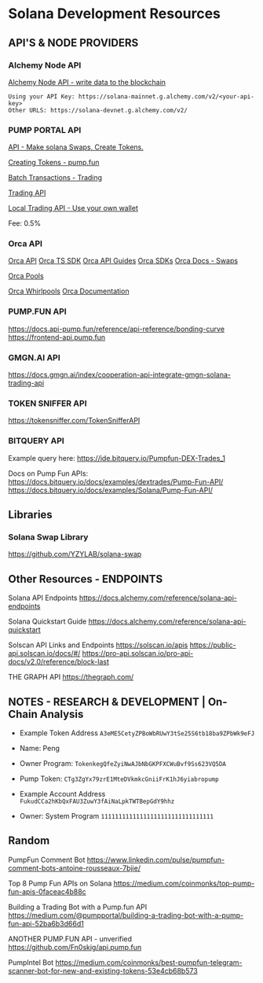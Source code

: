 # Solana Development Resources

## API'S & NODE PROVIDERS
### Alchemy Node API
[Alchemy Node API - write data to the blockchain](https://dashboard.alchemy.com/products/node-api)
```
Using your API Key: https://solana-mainnet.g.alchemy.com/v2/<your-api-key>`
Other URLS: https://solana-devnet.g.alchemy.com/v2/
```

### PUMP PORTAL API
[API - Make solana Swaps, Create Tokens.](https://pumpportal.fun/trading-api/)

[Creating Tokens - pump.fun](https://pumpportal.fun/creation/#jito-bundle-examples)

[Batch Transactions - Trading](https://pumpportal.fun/local-trading-api/jito-bundles/)

[Trading API](https://pumpportal.fun/trading-api/setup/)

[Local Trading API - Use your own wallet](https://pumpportal.fun/local-trading-api/trading-api/)

Fee: 0.5%

[Source]:(https://www.reddit.com/r/solana/comments/1d1vmhp/anyone_know_a_good_pumpfun_api_for_creating_bots/)


### Orca API
 
[Orca API](https://api.orca.so/)
[Orca TS SDK](https://github.com/orca-so/typescript-sdk)
[Orca API Guides](https://orcascan.com/guides?tag=api)
[Orca SDKs](https://github.com/orca-so/orca-sdks)
[Orca Docs - Swaps](https://orca-so.gitbook.io/orca-developer-portal/whirlpools/interacting-with-the-protocol/performing-swaps)

[Orca Pools](https://www.orca.so/pools)

[Orca Whirlpools](https://orca-so.gitbook.io/orca-developer-portal/whirlpools/interacting-with-the-protocol/orca-whirlpools-parameters)
[Orca Documentation](https://docs.orca.so/)

### PUMP.FUN API
https://docs.api-pump.fun/reference/api-reference/bonding-curve
https://frontend-api.pump.fun

### GMGN.AI API
https://docs.gmgn.ai/index/cooperation-api-integrate-gmgn-solana-trading-api

### TOKEN SNIFFER API
https://tokensniffer.com/TokenSnifferAPI

### BITQUERY API 
Example query here: https://ide.bitquery.io/Pumpfun-DEX-Trades_1

Docs on Pump Fun APIs: https://docs.bitquery.io/docs/examples/dextrades/Pump-Fun-API/
https://docs.bitquery.io/docs/examples/Solana/Pump-Fun-API/

## Libraries 
### Solana Swap Library
https://github.com/YZYLAB/solana-swap



## Other Resources -  ENDPOINTS
Solana API Endpoints 
https://docs.alchemy.com/reference/solana-api-endpoints

Solana Quickstart Guide 
https://docs.alchemy.com/reference/solana-api-quickstart

Solscan API Links and Endpoints
https://solscan.io/apis
https://public-api.solscan.io/docs/#/
https://pro-api.solscan.io/pro-api-docs/v2.0/reference/block-last

THE GRAPH API 
https://thegraph.com/


## NOTES - RESEARCH & DEVELOPMENT | On-Chain Analysis
- Example Token Address `A3eME5CetyZPBoWbRUwY3tSe25S6tb18ba9ZPbWk9eFJ`
- Name: Peng 
- Owner Program: `TokenkegQfeZyiNwAJbNbGKPFXCWuBvf9Ss623VQ5DA`
- Pump Token: `CTg3ZgYx79zrE1MteDVkmkcGniiFrK1hJ6yiabropump`

- Example Account Address `FukudCCa2hKbQxFAU3ZuwY3fAiNaLpkTWTBepGdY9hhz`
- Owner: System Program `11111111111111111111111111111111`


## Random 
PumpFun Comment Bot 
https://www.linkedin.com/pulse/pumpfun-comment-bots-antoine-rousseaux-7bjie/

Top 8 Pump Fun APIs on Solana
https://medium.com/coinmonks/top-pump-fun-apis-0faceac4b88c

Building a Trading Bot with a Pump.fun API 
https://medium.com/@pumpportal/building-a-trading-bot-with-a-pump-fun-api-52ba6b3d66d1

ANOTHER PUMP.FUN API - unverified 
https://github.com/Fn0skig/api.pump.fun

PumpIntel Bot 
https://medium.com/coinmonks/best-pumpfun-telegram-scanner-bot-for-new-and-existing-tokens-53e4cb68b573


